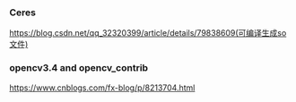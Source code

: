 ### Ceres
https://blog.csdn.net/qq_32320399/article/details/79838609(可编译生成so文件)
### opencv3.4 and opencv_contrib
https://www.cnblogs.com/fx-blog/p/8213704.html

